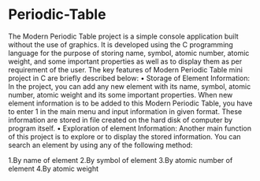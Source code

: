 # Periodic-Table
The Modern Periodic Table project is a simple console application built without the use of graphics. It is developed using the C programming language for the purpose of storing name, symbol, atomic number, atomic weight, and some important properties as well as to display them as per requirement of the user. The key features of Modern Periodic Table mini project in C are briefly described below: • Storage of Element Information: In the project, you can add any new element with its name, symbol, atomic number, atomic weight and its some important properties. When new element information is to be added to this Modern Periodic Table, you have to enter 1 in the main menu and input information in given format. These information are stored in file created on the hard disk of computer by program itself. 
• Exploration of element Information: Another main function of this project is to explore or to display the stored information. You can search an element by using any of the following method:

1.By name of element
2.By symbol of element
3.By atomic number of element
4.By atomic weight
